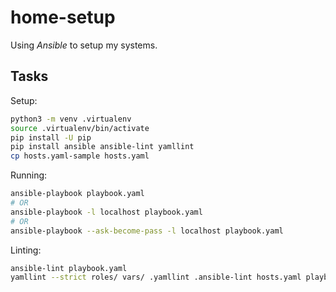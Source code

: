 # home-setup

Using _Ansible_ to setup my systems.


## Tasks

Setup:

```bash
python3 -m venv .virtualenv
source .virtualenv/bin/activate
pip install -U pip
pip install ansible ansible-lint yamllint
cp hosts.yaml-sample hosts.yaml
```

Running:

```bash
ansible-playbook playbook.yaml
# OR
ansible-playbook -l localhost playbook.yaml
# OR
ansible-playbook --ask-become-pass -l localhost playbook.yaml
```

Linting:

```bash
ansible-lint playbook.yaml
yamllint --strict roles/ vars/ .yamllint .ansible-lint hosts.yaml playbook.yaml
```
